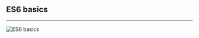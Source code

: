 <h2>ES6 basics</h2>
<hr>
<img src="https://res.cloudinary.com/practicaldev/image/fetch/s--mY622Qoc--/c_imagga_scale,f_auto,fl_progressive,h_900,q_auto,w_1600/https://dev-to-uploads.s3.amazonaws.com/i/398a310kjdiv647cld1y.jpg" alt="ES6 basics">